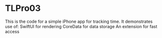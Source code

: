 # TLPro03
This is the code for a simple iPhone app for tracking time. It demonstrates use of:  SwiftUI for rendering CoreData for data storage An extension for fast access

